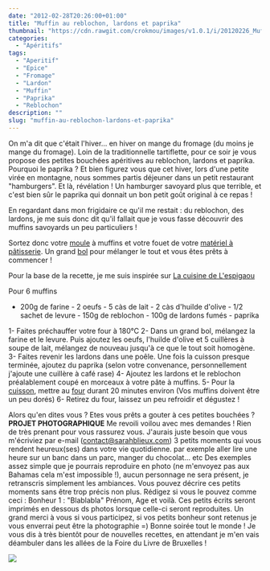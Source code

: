 ```yaml
---
date: "2012-02-28T20:26:00+01:00"
title: "Muffin au reblochon, lardons et paprika"
thumbnail: "https://cdn.rawgit.com/crokmou/images/v1.0.1/i/20120226_Muffin_reblochon_lardons_paprika_0048.jpg"
categories:
  - "Apéritifs"
tags:
  - "Aperitif"
  - "Epice"
  - "Fromage"
  - "Lardon"
  - "Muffin"
  - "Paprika"
  - "Reblochon"
description: ""
slug: "muffin-au-reblochon-lardons-et-paprika"
---
```


On m'a dit que c'était l'hiver... en hiver on mange du fromage (du moins je mange du fromage). Loin de la traditionnelle tartiflette, pour ce soir je vous propose des petites bouchées apéritives au reblochon, lardons et paprika. Pourquoi le paprika ? Et bien figurez vous que cet hiver, lors d'une petite virée en montagne, nous sommes partis déjeuner dans un petit restaurant "hamburgers". Et là, révélation ! Un hamburger savoyard plus que terrible, et c'est bien sûr le paprika qui donnait un bon petit goût original à ce repas !

En regardant dans mon frigidaire ce qu'il me restait : du reblochon, des lardons, je me suis donc dit qu'il fallait que je vous fasse découvrir des muffins savoyards un peu particuliers !

Sortez donc votre [moule](http://www.rueducommerce.fr/m/pl/malid:5325292) à muffins et votre fouet de votre [matériel à pâtisserie](http://www.rueducommerce.fr/m/pl/malid:12468605). Un grand [bol](http://www.rueducommerce.fr/m/pl/malid:4769881) pour mélanger le tout et vous êtes prêts à commencer !

Pour la base de la recette, je me suis inspirée sur [La cuisine de L'espigaou](http://la-cuisine-de-l.espigaou.over-blog.com/article-muffins-au-reblochon-88248637.html)

Pour 6 muffins

- 200g de farine - 2 oeufs - 5 càs de lait - 2 càs d'huilde d'olive - 1/2 sachet de levure - 150g de reblochon - 100g de lardons fumés - paprika

1- Faites préchauffer votre four à 180°C 2- Dans un grand bol, mélangez la farine et le levure. Puis ajoutez les oeufs, l'huilde d'olive et 5 cuillères à soupe de lait, mélangez de nouveau jusqu'à ce que le tout soit homogène. 3- Faites revenir les lardons dans une poêle. Une fois la cuisson presque terminée, ajoutez du paprika (selon votre convenance, personnellement j'ajoute une cuillère à café rase) 4- Ajoutez les lardons et le reblochon préalablement coupé en morceaux à votre pâte à muffins. 5- Pour la [cuisson](http://www.rueducommerce.fr/m/pl/malid:24), mettre au [four](http://www.rueducommerce.fr/m/pl/malid:9404136) durant 20 minutes environ (Vos muffins doivent être un peu dorés) 6- Retirez du four, laissez un peu refroidir et dégustez !

Alors qu'en dites vous ? Etes vous prêts a gouter à ces petites bouchées ? **PROJET PHOTOGRAPHIQUE** Me revoili voilou avec mes demandes ! Rien de très prenant pour vous rassurez vous. J'aurais juste besoin que vous m'écriviez par e-mail (contact@sarahblieux.com) 3 petits moments qui vous rendent heureux(ses) dans votre vie quotidienne. par exemple aller lire une heure sur un banc dans un parc, manger du chocolat... etc Des exemples assez simple que je pourrais reproduire en photo (ne m'envoyez pas aux Bahamas cela m'est impossible !), aucun personnage ne sera présent, je retranscris simplement les ambiances. Vous pouvez décrire ces petits moments sans être trop précis non plus. Rédigez si vous le pouvez comme ceci : Bonheur 1 : "Blablabla" Prénom, Age et voilà. Ces petits écrits seront imprimés en dessous ds photos lorsque celle-ci seront reproduites. Un grand merci à vous si vous participez, si vos petits bonheur sont retenus je vous enverrai peut être la photographie =) Bonne soirée tout le monde ! Je vous dis à très bientôt pour de nouvelles recettes, en attendant je m'en vais déambuler dans les allées de la Foire du Livre de Bruxelles !

[![](http://4.bp.blogspot.com/-2bLosyMFac4/TxhFg0sR2dI/AAAAAAAABec/Mzg1OnlXUmM/s1600/Signature+copie.jpg)](http://4.bp.blogspot.com/-2bLosyMFac4/TxhFg0sR2dI/AAAAAAAABec/Mzg1OnlXUmM/s1600/Signature+copie.jpg)